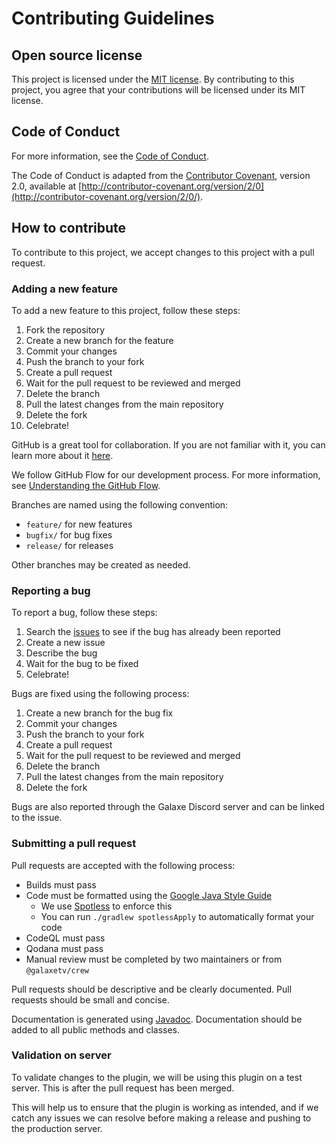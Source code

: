 # Contributing Guidelines

## Open source license

This project is licensed under the [MIT license](LICENSE). By contributing to this project, you agree that your contributions will be licensed under its MIT license.

## Code of Conduct

For more information, see the [Code of Conduct](CODE_OF_CONDUCT.md).

The Code of Conduct is adapted from the [Contributor Covenant](http://contributor-covenant.org), version 2.0, available at [http://contributor-covenant.org/version/2/0](http://contributor-covenant.org/version/2/0/).

## How to contribute

To contribute to this project, we accept changes to this project with a pull request.

### Adding a new feature

To add a new feature to this project, follow these steps:

1. Fork the repository
2. Create a new branch for the feature
3. Commit your changes
4. Push the branch to your fork
5. Create a pull request
6. Wait for the pull request to be reviewed and merged
7. Delete the branch
8. Pull the latest changes from the main repository
9. Delete the fork
10. Celebrate!

GitHub is a great tool for collaboration. If you are not familiar with it, you can learn more about it [here](https://guides.github.com/activities/hello-world/).

We follow GitHub Flow for our development process. For more information, see [Understanding the GitHub Flow](https://guides.github.com/introduction/flow/).

Branches are named using the following convention:

- `feature/` for new features
- `bugfix/` for bug fixes
- `release/` for releases

Other branches may be created as needed.

### Reporting a bug

To report a bug, follow these steps:

1. Search the [issues](https://github.com/galaxetv/galaxesmp-plugin/issues) to see if the bug has already been reported
2. Create a new issue
3. Describe the bug
4. Wait for the bug to be fixed
5. Celebrate!

Bugs are fixed using the following process:

1. Create a new branch for the bug fix
2. Commit your changes
3. Push the branch to your fork
4. Create a pull request
5. Wait for the pull request to be reviewed and merged
6. Delete the branch
7. Pull the latest changes from the main repository
8. Delete the fork

Bugs are also reported through the Galaxe Discord server and can be linked to the issue.

### Submitting a pull request

Pull requests are accepted with the following process:

* Builds must pass
* Code must be formatted using the [Google Java Style Guide](https://google.github.io/styleguide/javaguide.html)
  * We use [Spotless](https://github.com/diffplug/spotless) to enforce this
  * You can run `./gradlew spotlessApply` to automatically format your code
* CodeQL must pass
* Qodana must pass
* Manual review must be completed by two maintainers or from `@galaxetv/crew`

Pull requests should be descriptive and be clearly documented. Pull requests should be small and concise.

Documentation is generated using [Javadoc](https://docs.oracle.com/javase/8/docs/technotes/tools/windows/javadoc.html). Documentation should be added to all public methods and classes.

### Validation on server

To validate changes to the plugin, we will be using this plugin on a test server. This is after the pull request has been merged.

This will help us to ensure that the plugin is working as intended, and if we catch any issues we can resolve before making a release and pushing to the production server.
